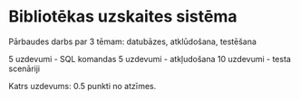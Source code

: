 # Bibliotēkas uzskaites sistēma

Pārbaudes darbs par 3 tēmam: datubāzes, atklūdošana, testēšana

5 uzdevumi - SQL komandas
5 uzdevumi - atkļudošana
10 uzdevumi - testa scenāriji

Katrs uzdevums: 0.5 punkti no atzīmes.